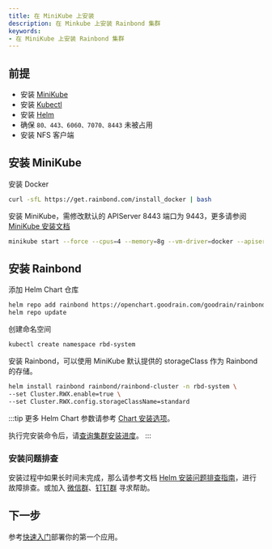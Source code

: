 ```yaml
---
title: 在 MiniKube 上安装
description: 在 Minkube 上安装 Rainbond 集群
keywords:
- 在 MiniKube 上安装 Rainbond 集群
---
```


## 前提

- 安装 [MiniKube](https://minikube.sigs.k8s.io/docs/start/)
- 安装 [Kubectl](/docs/ops-guide/tools/#kubectl-cli)
- 安装 [Helm](/docs/ops-guide/tools/#helm-cli)
- 确保 `80、443、6060、7070、8443` 未被占用
- 安装 NFS 客户端

## 安装 MiniKube

安装 Docker

```bash
curl -sfL https://get.rainbond.com/install_docker | bash
```

安装 MiniKube，需修改默认的 APIServer 8443 端口为 9443，更多请参阅 [MiniKube 安装文档](https://minikube.sigs.k8s.io/docs/start/)

```bash
minikube start --force --cpus=4 --memory=8g --vm-driver=docker --apiserver-port=9443 --ports=80:80 --ports=433:443 --ports=6060:6060 --ports=8443:8443 --ports=7070:7070 --insecure-registry=goodrain.me --registry-mirror=https://registry.docker-cn.com --image-mirror-country=cn --kubernetes-version=v1.23.10
```

## 安装 Rainbond

添加 Helm Chart 仓库

```bash
helm repo add rainbond https://openchart.goodrain.com/goodrain/rainbond
helm repo update
```

创建命名空间

```bash
kubectl create namespace rbd-system
```

安装 Rainbond，可以使用 MiniKube 默认提供的 storageClass 作为 Rainbond 的存储。

```bash
helm install rainbond rainbond/rainbond-cluster -n rbd-system \
--set Cluster.RWX.enable=true \
--set Cluster.RWX.config.storageClassName=standard
```

:::tip
更多 Helm Chart 参数请参考 [Chart 安装选项](../vaules-config)。

执行完安装命令后，请[查询集群安装进度](/docs/installation/install-with-helm/install-from-kubernetes#4-安装进度查询)。
:::

### 安装问题排查

安装过程中如果长时间未完成，那么请参考文档 [Helm 安装问题排查指南](/docs/troubleshooting/installation/helm)，进行故障排查。或加入 [微信群](/community/support#微信群)、[钉钉群](/community/support#钉钉群) 寻求帮助。

## 下一步

参考[快速入门](/docs/quick-start/getting-started/)部署你的第一个应用。